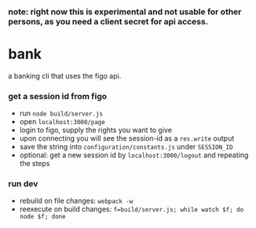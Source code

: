 ### note: right now this is experimental and not usable for other persons, as you need a client secret for api access.

# bank

a banking cli that uses the figo api.


### get a session id from figo
- run `node build/server.js`
- open `localhost:3000/page`
- login to figo, supply the rights you want to give
- upon connecting you will see the session-id as a `res.write` output
- save the string into `configuration/constants.js` under `SESSION_ID`
- optional: get a new session id by `localhost:3000/logout` and repeating the steps


### run dev
- rebuild on file changes: `webpack -w`
- reexecute on build changes: `f=build/server.js; while watch $f; do node $f; done`


